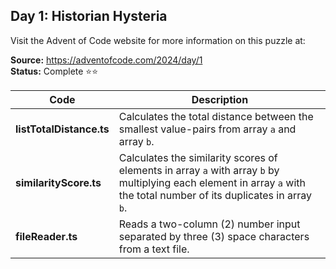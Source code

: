 ## Day 1: Historian Hysteria

Visit the Advent of Code website for more information on this puzzle at:

**Source:** https://adventofcode.com/2024/day/1<br>
**Status:** Complete ⭐⭐

| Code | Description |
| --- | --- |
| **listTotalDistance.ts** | Calculates the total distance between the smallest value-pairs from array `a` and array `b`. |
| **similarityScore.ts** | Calculates the similarity scores of elements in array `a` with array `b` by multiplying each element in array `a` with the total number of its duplicates in array `b`. |
| **fileReader.ts** | Reads a two-column (2) number input separated by three (3) space characters from a text file. |
